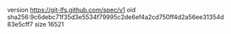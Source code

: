 version https://git-lfs.github.com/spec/v1
oid sha256:9c6debc71f35d3e5534f79995c2de6ef4a2cd750ff4d2a56ee31354d83e5cff7
size 16521
